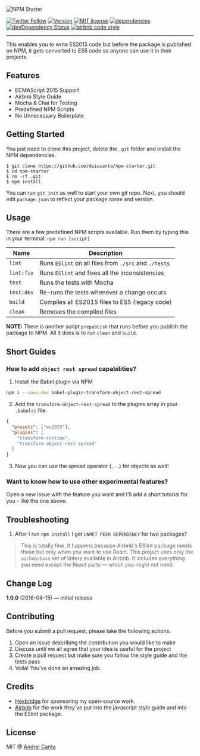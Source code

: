 ![NPM Starter](http://i.imgur.com/KzOjCt4.png)

[![Twitter Follow](https://img.shields.io/twitter/follow/deiucanta.svg?style=social?maxAge=2592000)](https://twitter.com/deiucanta)
[![Version](https://img.shields.io/npm/v/npm-starter.svg)](https://www.npmjs.com/package/npm-starter)
[![MIT license](https://img.shields.io/badge/license-MIT-brightgreen.svg)](https://github.com/deiucanta/npm-starter/blob/master/LICENSE)
[![dependencies](https://david-dm.org/deiucanta/npm-starter.svg)](https://david-dm.org/deiucanta/npm-starter)
[![devDependency Status](https://david-dm.org/deiucanta/npm-starter/dev-status.svg)](https://david-dm.org/deiucanta/npm-starter#info=devDependencies)
[![airbnb code style](https://img.shields.io/badge/code%20style-airbnb-fd5c63.svg)](https://github.com/airbnb/javascript)

---

This enables you to write ES2015 code but before the package is published on NPM, it gets converted to ES5 code so anyone can use it in their projects.

## Features

- ECMAScript 2015 Support
- Airbnb Style Guide
- Mocha & Chai for Testing
- Predefined NPM Scripts
- No Unnecessary Boilerplate

## Getting Started

You just need to clone this project, delete the `.git` folder and install the NPM dependencies.

```shell
$ git clone https://github.com/deiucanta/npm-starter.git
$ cd npm-starter
$ rm -rf .git
$ npm install
```

You can run `git init` as well to start your own git repo. Next, you should edit `package.json` to reflect your package name and version.

## Usage

There are a few predefined NPM scripts available. Run them by typing this in your terminal: `npm run [script]`

| Name       | Description                                           |
| ---------- | ----------------------------------------------------- |
| `lint`     | Runs `ESlint` on all files from `./src` and `./tests` |
| `lint:fix` | Runs `ESlint` and fixes all the inconsistencies       |
| `test`     | Runs the tests with Mocha                             |
| `test:dev` | Re-runs the tests whenever a change occurs            |
| `build`    | Compiles all ES2015 files to ES5 (legacy code)        |
| `clean`    | Removes the compiled files                            |

**NOTE:** There is another script `prepublish` that runs before you publish the package to NPM. All it does is to run `clean` and `build`.

## Short Guides

### How to add `object rest spread` capabilities?

1. Install the Babel plugin via NPM

```bash
npm i --save-dev babel-plugin-transform-object-rest-spread
```

2. Add the `transform-object-rest-spread` to the plugins array in your `.babelrc` file.

```json
{
  "presets": ["es2015"],
  "plugins": [
    "transform-runtime",
    "transform-object-rest-spread"
  ]
}
```

3. Now you can use the spread operator (`...`) for objects as well!

### Want to know how to use other experimental features?

Open a new issue with the feature you want and I'll add a short tutorial for you - like the one above.

## Troubleshooting

1. After I run `npm install` I get `UNMET PEER DEPENDENCY` for two packages?

> This is totally fine. It happens because Airbnb's ESlint package needs those but only when you want to use React. This project uses only the `airbnb/base` set of linters available in Airbnb. It includes everything you need except the React parts — which you might not need.

## Change Log

**1.0.0** (2016-04-15) **—** initial release

## Contributing

Before you submit a pull request, please take the following actions.

1. Open an issue describing the contribution you would like to make
2. Discuss until we all agree that your idea is useful for the project
3. Create a pull request but make sure you follow the style guide and the tests pass
4. Voila! You've done an amazing job.

## Credits

- [Hexbridge](http://hexbridge.com) for sponsoring my open-source work.
- [Airbnb](http://airbnb.com) for the work they've put into the javascript style guide and into the ESlint package.

## License

MIT @ [Andrei Canta](https://twitter.com/deiucanta)
